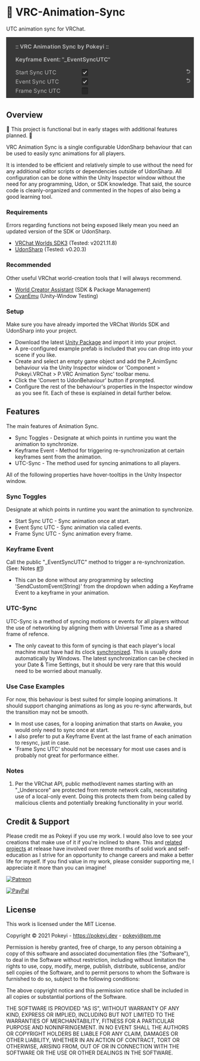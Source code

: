 # 🚧 VRC-Animation-Sync <!-- [![Downloads](https://img.shields.io/github/downloads/Pokeyi/VRC-Animation-Sync/total?label=Downloads&logo=github)](https://github.com/Pokeyi/VRC-Animation-Sync/releases) -->
 UTC animation sync for VRChat. 
 
![Anim Sync Image](P_AnimSync.png)

## Overview
🚧 This project is functional but in early stages with additional features planned. 🚧

VRC Animation Sync is a single configurable UdonSharp behaviour that can be used to easily sync animations for all players.

It is intended to be efficient and relatively simple to use without the need for any additional editor scripts or dependencies outside of UdonSharp. All configuration can be done within the Unity Inspector window without the need for any programming, Udon, or SDK knowledge. That said, the source code is cleanly-organized and commented in the hopes of also being a good learning tool.

### Requirements
Errors regarding functions not being exposed likely mean you need an updated version of the SDK or UdonSharp.
- [VRChat Worlds SDK3](https://vrchat.com/home/download) (Tested: v2021.11.8)
- [UdonSharp](https://github.com/MerlinVR/UdonSharp) (Tested: v0.20.3)

### Recommended
Other useful VRChat world-creation tools that I will always recommend.
- [World Creator Assistant](https://github.com/Varneon/WorldCreatorAssistant) (SDK & Package Management)
- [CyanEmu](https://github.com/CyanLaser/CyanEmu) (Unity-Window Testing)

### Setup
Make sure you have already imported the VRChat Worlds SDK and UdonSharp into your project.
- Download the latest [Unity Package](https://github.com/Pokeyi/VRC-Animation-Sync/releases) and import it into your project.
- A pre-configured example prefab is included that you can drop into your scene if you like.
- Create and select an empty game object and add the P_AnimSync behaviour via the Unity Inspector window or 'Component > Pokeyi.VRChat > P.VRC Animation Sync' toolbar menu.
- Click the 'Convert to UdonBehaviour' button if prompted.
- Configure the rest of the behaviour's properties in the Inspector window as you see fit. Each of these is explained in detail further below.

## Features
The main features of Animation Sync.
- Sync Toggles - Designate at which points in runtime you want the animation to synchronize.
- Keyframe Event - Method for triggering re-synchronization at certain keyframes sent from the animation.
- UTC-Sync - The method used for syncing animations to all players.

All of the following properties have hover-tooltips in the Unity Inspector window.

### Sync Toggles
Designate at which points in runtime you want the animation to synchronize.
- Start Sync UTC - Sync animation once at start.
- Event Sync UTC - Sync animation via called events.
- Frame Sync UTC - Sync animation every frame.

### Keyframe Event
Call the public "\_EventSyncUTC" method to trigger a re-synchronization. (See: Notes [#1](#notes))
- This can be done without any programming by selecting 'SendCustomEvent(String)' from the dropdown when adding a Keyframe Event to a keyframe in your animation.

### UTC-Sync
UTC-Sync is a method of syncing motions or events for all players without the use of networking by aligning them with Universal Time as a shared frame of refence.
- The only caveat to this form of syncing is that each player's local machine must have had its clock [synchronized](https://youtu.be/VZBxG6v0gYQ). This is usually done automatically by Windows. The latest synchronization can be checked in your Date & Time Settings, but it should be very rare that this would need to be worried about manually.

### Use Case Examples
For now, this behaviour is best suited for simple looping animations. It should support changing animations as long as you re-sync afterwards, but the transition may not be smooth.
- In most use cases, for a looping animation that starts on Awake, you would only need to sync once at start.
- I also prefer to put a Keyframe Event at the last frame of each animation to resync, just in case.
- 'Frame Sync UTC' should not be necessary for most use cases and is probably not great for performance either.

### Notes
1. Per the VRChat API, public method/event names starting with an "\_Underscore" are protected from remote network calls, necessitating use of a local-only event. Doing this protects them from being called by malicious clients and potentially breaking functionality in your world.

## Credit & Support
Please credit me as Pokeyi if you use my work. I would also love to see your creations that make use of it if you're inclined to share. This and [related projects](https://github.com/Pokeyi/pokeyi.github.io#my-projects) at release have involved over three months of solid work and self-education as I strive for an opportunity to change careers and make a better life for myself. If you find value in my work, please consider supporting me, I appreciate it more than you can imagine!

[![Patreon](https://img.shields.io/badge/Patreon-Support-red?logo=patreon)](https://patreon.com/pokeyi)

[![PayPal](https://img.shields.io/badge/PayPal-Donate-blue?logo=paypal)](https://www.paypal.com/donate?hosted_button_id=XFBLJ5GNSLGRC)

## License
This work is licensed under the MIT License.

Copyright © 2021 Pokeyi - https://pokeyi.dev - [pokeyi@pm.me](mailto:pokeyi@pm.me)

Permission is hereby granted, free of charge, to any person obtaining a copy
of this software and associated documentation files (the "Software"), to deal
in the Software without restriction, including without limitation the rights
to use, copy, modify, merge, publish, distribute, sublicense, and/or sell
copies of the Software, and to permit persons to whom the Software is
furnished to do so, subject to the following conditions:

The above copyright notice and this permission notice shall be included in all
copies or substantial portions of the Software.

THE SOFTWARE IS PROVIDED "AS IS", WITHOUT WARRANTY OF ANY KIND, EXPRESS OR
IMPLIED, INCLUDING BUT NOT LIMITED TO THE WARRANTIES OF MERCHANTABILITY,
FITNESS FOR A PARTICULAR PURPOSE AND NONINFRINGEMENT. IN NO EVENT SHALL THE
AUTHORS OR COPYRIGHT HOLDERS BE LIABLE FOR ANY CLAIM, DAMAGES OR OTHER
LIABILITY, WHETHER IN AN ACTION OF CONTRACT, TORT OR OTHERWISE, ARISING FROM,
OUT OF OR IN CONNECTION WITH THE SOFTWARE OR THE USE OR OTHER DEALINGS IN THE
SOFTWARE.
